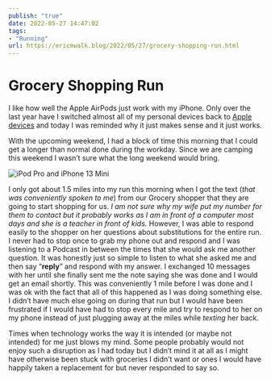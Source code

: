 ```yaml
---
publish: "true"
date: 2022-05-27 14:47:02
tags:
- "Running"
url: https://ericmwalk.blog/2022/05/27/grocery-shopping-run.html
---
```


# Grocery Shopping Run
I like how well the Apple AirPods just work with my iPhone. Only over the last year have I switched almost all of my personal devices back to [Apple devices](https://ericmwalk.blog/2021/08/20/new-devices.html) and today I was reminded why it just makes sense and it just works.

With the upcoming weekend, I had a block of time this morning that I could get a longer than normal done during the workday. Since we are camping this weekend I wasn’t sure what the long weekend would bring.

![iPod Pro and iPhone 13 Mini](https://ericmwalk.blog/uploads/2022/f8ea3bbcf9.jpg)

I only got about 1.5 miles into my run this morning when I got the text (*that was conveniently spoken to me*) from our Grocery shopper that they are going to start shopping for us. *I am not sure why my wife put my number for them to contact but it probably works as I am in front of a computer most days and she is a teacher in front of kids.* However, I was able to respond easily to the shopper on her questions about substitutions for the entire run. I never had to stop once to grab my phone out and respond and I was listening to a Podcast in between the times that she would ask me another question. It was honestly just so simple to listen to what she asked me and then say “**reply**” and respond with my answer. I exchanged 10 messages with her until she finally sent me the note saying she was done and I would get an email shortly. This was conveniently 1 mile before I was done and I was ok with the fact that all of this happened as I was doing something else. I didn’t have much else going on during that run but I would have been frustrated if I would have had to stop every mile and try to respond to her on my phone instead of just plugging away at the miles while *texting* her back.

Times when technology works the way it is intended (or maybe not intended) for me just blows my mind. Some people probably would not enjoy such a disruption as I had today but I didn’t mind it at all as I might have otherwise been stuck with groceries I didn’t want or ones I would have happily taken a replacement for but never responded to say so.
